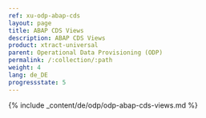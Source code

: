 ```yaml
---
ref: xu-odp-abap-cds
layout: page
title: ABAP CDS Views
description: ABAP CDS Views
product: xtract-universal
parent: Operational Data Provisioning (ODP)
permalink: /:collection/:path
weight: 4
lang: de_DE
progressstate: 5
---
```

{% include _content/de/odp/odp-abap-cds-views.md %} 